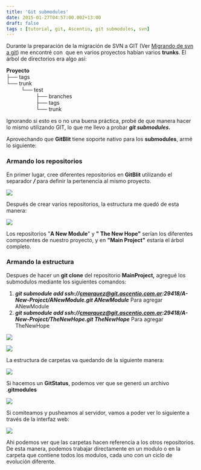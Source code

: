 ```yaml
---
title: 'Git submodules'
date: 2015-01-27T04:57:00.002+13:00
draft: false
tags : [tutorial, git, Ascentio, git submodules, svn]
---
```


Durante la preparación de la migración de SVN a GIT (Ver [Migrando de svn a git](https://blog.cristianmarquez.me/2015/01/migrando-de-svn-git_11.html)) me encontré con  que en varios proyectos habían varios **trunks**. El árbol de directorios era algo así:  
  
**Proyecto**  
├── tags  
└── trunk  
          └── test  
                    ├── branches  
                    ├── tags  
                    └── trunk  
  

Ignorando si esto es o no una buena práctica, probé de que manera hacer lo mismo utilizando GIT, lo que me llevo a probar **_git submodules._**

Aprovechando que **GitBlit** tiene soporte nativo para los **submodules**, armé lo siguiente:

### Armando los repositorios

En primer lugar, cree diferentes repositorios en **GitBlit** utilizando el separador **_/_** para definir la pertenencia al mismo proyecto. 

[![](http://2.bp.blogspot.com/-Sxps0jCgAFE/VMZd20vwoRI/AAAAAAAAchQ/daFXRxXnv-4/s1600/Selecci%C3%B3n_057.jpg)](http://2.bp.blogspot.com/-Sxps0jCgAFE/VMZd20vwoRI/AAAAAAAAchQ/daFXRxXnv-4/s1600/Selecci%C3%B3n_057.jpg)

  

Después de crear varios repositorios, la estructura me quedó de esta manera:

[![](http://2.bp.blogspot.com/-TKpoYRTlADw/VMZeiJYL-kI/AAAAAAAAchg/gtSBEv6YnX0/s1600/Selecci%C3%B3n_060.jpg)](http://2.bp.blogspot.com/-TKpoYRTlADw/VMZeiJYL-kI/AAAAAAAAchg/gtSBEv6YnX0/s1600/Selecci%C3%B3n_060.jpg)

  

Los repositorios "**A New Module**" y **" The New Hope"** serían los diferentes componentes de nuestro proyecto, y en **"Main Project"** estaría el árbol completo.

### Armando la estructura

Despues de hacer un **git clone** del repositorio **MainProject,** agregué los submodulos mediante los siguientes comandos:

1.  **_git submodule add ssh://cmarquez@git.ascentio.com.ar:29418/A-New-Project/ANewModule.git ANewModule_** Para agregar ANewModule
2.  _**git submodule add ssh://cmarquez@git.ascentio.com.ar:29418/A-New-Project/TheNewHope.git TheNewHope**_ Para agregar TheNewHope

[![](http://1.bp.blogspot.com/-hFtjkwTmDc8/VMZhWtdFl4I/AAAAAAAAchw/z_fZcqiEs2c/s1600/Selecci%C3%B3n_061.jpg)](http://1.bp.blogspot.com/-hFtjkwTmDc8/VMZhWtdFl4I/AAAAAAAAchw/z_fZcqiEs2c/s1600/Selecci%C3%B3n_061.jpg)

  

[![](http://4.bp.blogspot.com/-BZ1-xkRXBgs/VMZhWpvr7OI/AAAAAAAAchs/IMlHOzrETuI/s1600/Selecci%C3%B3n_062.jpg)](http://4.bp.blogspot.com/-BZ1-xkRXBgs/VMZhWpvr7OI/AAAAAAAAchs/IMlHOzrETuI/s1600/Selecci%C3%B3n_062.jpg)

  

La estructura de carpetas va quedando de la siguiente manera:

[![](http://1.bp.blogspot.com/-1cRpitISFdA/VMZh_PV0oWI/AAAAAAAAch8/eP2m1N940fY/s1600/Selecci%C3%B3n_063.jpg)](http://1.bp.blogspot.com/-1cRpitISFdA/VMZh_PV0oWI/AAAAAAAAch8/eP2m1N940fY/s1600/Selecci%C3%B3n_063.jpg)

  

  

  

  

  

  

  

Si hacemos un **GitStatus**, podemos ver que se generó un archivo .**gitmodules**

[![](http://3.bp.blogspot.com/-n6XszRyZJLY/VMZibGj83HI/AAAAAAAAciE/-6ztb0fj0qo/s1600/Selecci%C3%B3n_064.jpg)](http://3.bp.blogspot.com/-n6XszRyZJLY/VMZibGj83HI/AAAAAAAAciE/-6ztb0fj0qo/s1600/Selecci%C3%B3n_064.jpg)

Si comiteamos y pusheamos al servidor, vamos a poder ver lo siguiente a través de la interfaz web:

  

[![](http://4.bp.blogspot.com/-AcinKH2e7PU/VMZi3IJT3DI/AAAAAAAAciM/UUvkvQnA4WI/s1600/Selecci%C3%B3n_065.jpg)](http://4.bp.blogspot.com/-AcinKH2e7PU/VMZi3IJT3DI/AAAAAAAAciM/UUvkvQnA4WI/s1600/Selecci%C3%B3n_065.jpg)

  

Ahi podemos ver que las carpetas hacen referencia a los otros repositorios. De esta manera, podemos trabajar directamente en un modulo o en la carpeta que contiene todos los modulos, cada uno con un ciclo de evolución diferente.